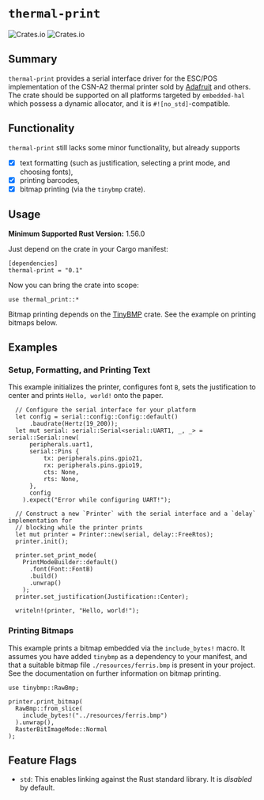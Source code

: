 # `thermal-print`
![Crates.io](https://img.shields.io/crates/v/thermal-print?style=flat-square)
![Crates.io](https://img.shields.io/crates/l/thermal-print?style=flat-square)

## Summary
`thermal-print` provides a serial interface driver for the ESC/POS implementation of the CSN-A2 thermal printer sold by [Adafruit](https://www.adafruit.com/product/597) and others. The crate should be supported on all platforms targeted by `embedded-hal` which possess a dynamic allocator, and it is `#![no_std]`-compatible.

## Functionality
`thermal-print` still lacks some minor functionality, but already supports

 - [x] text formatting (such as justification, selecting a print mode, and choosing fonts),
 - [x] printing barcodes,
 - [x] bitmap printing (via the `tinybmp` crate).

## Usage
**Minimum Supported Rust Version:** 1.56.0

Just depend on the crate in your Cargo manifest:
```
[dependencies]
thermal-print = "0.1"
```

Now you can bring the crate into scope:
```
use thermal_print::*
```

Bitmap printing depends on the [TinyBMP](https://crates.io/crates/tinybmp) crate. See the example on printing bitmaps below.

## Examples
### Setup, Formatting, and Printing Text
This example initializes the printer, configures font `B`, sets the justification to center and prints `Hello, world!` onto the paper.

```
  // Configure the serial interface for your platform
  let config = serial::config::Config::default()
      .baudrate(Hertz(19_200));
  let mut serial: serial::Serial<serial::UART1, _, _> = serial::Serial::new(
      peripherals.uart1,
      serial::Pins {
          tx: peripherals.pins.gpio21,
          rx: peripherals.pins.gpio19,
          cts: None,
          rts: None,
      },
      config
    ).expect("Error while configuring UART!");

  // Construct a new `Printer` with the serial interface and a `delay` implementation for 
  // blocking while the printer prints
  let mut printer = Printer::new(serial, delay::FreeRtos);
  printer.init();
  
  printer.set_print_mode(
    PrintModeBuilder::default()
      .font(Font::FontB)
      .build()
      .unwrap()
    );
  printer.set_justification(Justification::Center);

  writeln!(printer, "Hello, world!");
```

### Printing Bitmaps
This example prints a bitmap embedded via the `include_bytes!` macro. It assumes you have added `tinybmp` as a dependency to your manifest, and that a suitable bitmap file `./resources/ferris.bmp` is present in your project. See the documentation on further information on bitmap printing.

```
use tinybmp::RawBmp;

printer.print_bitmap(
  RawBmp::from_slice(
    include_bytes!("../resources/ferris.bmp")
  ).unwrap(),
  RasterBitImageMode::Normal
);
```

## Feature Flags
 - `std`: This enables linking against the Rust standard library. It is _disabled_ by default.
